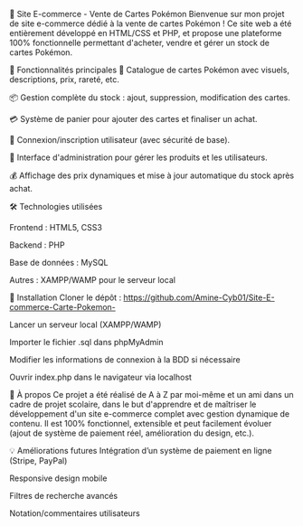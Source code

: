 🧩 Site E-commerce - Vente de Cartes Pokémon
Bienvenue sur mon projet de site e-commerce dédié à la vente de cartes Pokémon ! Ce site web a été entièrement développé en HTML/CSS et PHP, et propose une plateforme 100% fonctionnelle permettant d'acheter, vendre et gérer un stock de cartes Pokémon.

🚀 Fonctionnalités principales
🛒 Catalogue de cartes Pokémon avec visuels, descriptions, prix, rareté, etc.

📦 Gestion complète du stock : ajout, suppression, modification des cartes.

💳 Système de panier pour ajouter des cartes et finaliser un achat.

🔐 Connexion/inscription utilisateur (avec sécurité de base).

🧾 Interface d'administration pour gérer les produits et les utilisateurs.

💰 Affichage des prix dynamiques et mise à jour automatique du stock après achat.

🛠️ Technologies utilisées

Frontend : HTML5, CSS3

Backend : PHP

Base de données : MySQL

Autres : XAMPP/WAMP pour le serveur local

🔧 Installation
Cloner le dépôt : https://github.com/Amine-Cyb01/Site-E-commerce-Carte-Pokemon-

Lancer un serveur local (XAMPP/WAMP)

Importer le fichier .sql dans phpMyAdmin

Modifier les informations de connexion à la BDD si nécessaire 

Ouvrir index.php dans le navigateur via localhost

📌 À propos
Ce projet a été réalisé de A à Z par moi-même et un ami dans un cadre de projet scolaire, dans le but d'apprendre et de maîtriser le développement d'un site e-commerce complet avec gestion dynamique de contenu.
Il est 100% fonctionnel, extensible et peut facilement évoluer (ajout de système de paiement réel, amélioration du design, etc.).

💡 Améliorations futures
Intégration d’un système de paiement en ligne (Stripe, PayPal)

Responsive design mobile

Filtres de recherche avancés

Notation/commentaires utilisateurs
